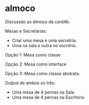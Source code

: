 # almoco
Discussão ao almoço da card4b.

Mesas e Secretárias:
- Criar uma mesa e uma secretria.
- Uma na sala e outra no escritrio.

Opção 1: Mesa como classe

Opção 2: Mesa como interface

Opção 3: Mesa como classe abstrata.

Output de ambos os três:
- Uma mesa de 4 pernas na Sala
- Uma mesa de 4 pernas na Escritório

